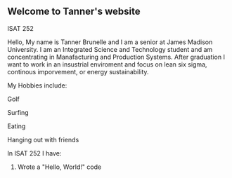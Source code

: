## Welcome to Tanner's website
ISAT 252

Hello, My name is Tanner Brunelle and I am a senior at James Madison University. I am an Integrated Science and Technology student and am concentrating in Manafacturing and Production Systems. After graduation I want to work in an insustrial enviroment and focus on lean six sigma, continous imporvement, or energy sustainability. 


My Hobbies include:

Golf

Surfing

Eating

Hanging out with friends



In ISAT 252 I have:
 
1. Wrote a "Hello, World!" code

